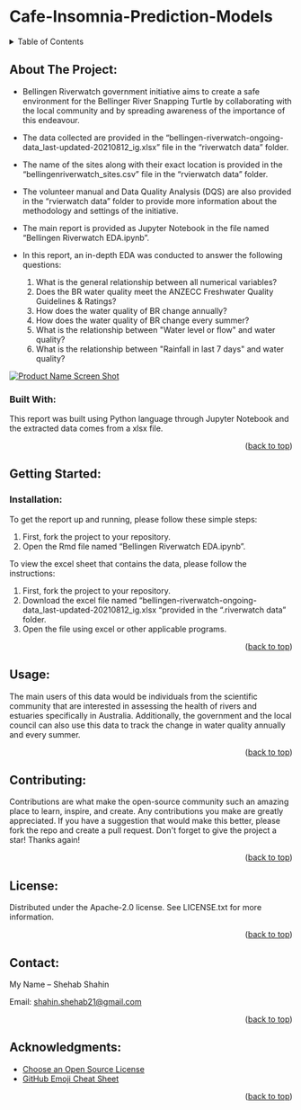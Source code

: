 # Cafe-Insomnia-Prediction-Models

<!-- TABLE OF CONTENTS -->
<details>
  <summary>Table of Contents</summary>
  <ol>
    <li>
      <a href="#about-the-project">About The Project</a>
      <ul>
        <li><a href="#built-with">Built With</a></li>
      </ul>
    </li>
    <li>
      <a href="#getting-started">Getting Started</a>
      <ul>
        <li><a href="#installation">Installation</a></li>
      </ul>
    </li>
    <li><a href="#usage">Usage</a></li>
    <li><a href="#contributing">Contributing</a></li>
    <li><a href="#license">License</a></li>
    <li><a href="#contact">Contact</a></li>
    <li><a href="#acknowledgments">Acknowledgments</a></li>
  </ol>
</details>



<!-- ABOUT THE PROJECT -->
## About The Project:
*	Bellingen Riverwatch government initiative aims to create a safe environment for the Bellinger River Snapping Turtle by collaborating with the local community and by spreading awareness of the importance of this endeavour. 
*	The data collected are provided in the “bellingen-riverwatch-ongoing-data_last-updated-20210812_ig.xlsx” file in the “riverwatch data” folder. 
*	The name of the sites along with their exact location is provided in the “bellingenriverwatch_sites.csv” file in the “rvierwatch data” folder. 
*	The volunteer manual and Data Quality Analysis (DQS) are also provided in the “rvierwatch data” folder to provide more information about the methodology and settings of the initiative.
*	The main report is provided as Jupyter Notebook in the file named “Bellingen Riverwatch EDA.ipynb”.

* In this report, an in-depth EDA was conducted to answer the following questions: 
  1.	What is the general relationship between all numerical variables?
  2.	Does the BR water quality meet the ANZECC Freshwater Quality Guidelines & Ratings?
  3.	How does the water quality of BR change annually?
  4.	How does the water quality of BR change every summer?
  5.	What is the relationship between "Water level or flow" and water quality?
  6.	What is the relationship between "Rainfall in last 7 days" and water quality?


[![Product Name Screen
Shot][product-screenshot]](https://example.com)

### Built With:
This report was built using Python language through Jupyter Notebook and the extracted data comes from a xlsx file.

<p align="right">(<a href="#top">back to top</a>)</p>

<!-- GETTING STARTED -->
## Getting Started:

### Installation:
To get the report up and running, please follow these simple steps:
1. 	First, fork the project to your repository.
2.	Open the Rmd file named “Bellingen Riverwatch EDA.ipynb”. 

To view the excel sheet that contains the data, please follow the instructions:
1.	First, fork the project to your repository.
2.	Download the excel file named “bellingen-riverwatch-ongoing-data_last-updated-20210812_ig.xlsx “provided in the “.riverwatch data” folder.
3.	Open the file using excel or other applicable programs. 
 

<p align="right">(<a href="#top">back to top</a>)</p>


<!-- USAGE EXAMPLES -->
## Usage:
The main users of this data would be individuals from the scientific community that are interested in assessing the health of rivers and estuaries specifically in Australia. Additionally, the government and the local council can also use this data to track the change in water quality annually and every summer. 

<p align="right">(<a href="#top">back to top</a>)</p>


<!-- CONTRIBUTING -->
## Contributing:
Contributions are what make the open-source community such an amazing place to learn, inspire, and create. Any contributions you make are greatly appreciated.
If you have a suggestion that would make this better, please fork the repo and create a pull request. Don't forget to give the project a star! Thanks again!

<p align="right">(<a href="#top">back to top</a>)</p>

<!-- LICENSE -->
## License:
Distributed under the Apache-2.0 license. See LICENSE.txt for more information.

<p align="right">(<a href="#top">back to top</a>)</p>


<!-- CONTACT -->
## Contact:
My Name – Shehab Shahin

Email: [shahin.shehab21@gmail.com](shahin.shehab21@gmail.com)

<p align="right">(<a href="#top">back to top</a>)</p>

<!-- ACKNOWLEDGMENTS -->
## Acknowledgments:

* [Choose an Open Source License](https://choosealicense.com)
* [GitHub Emoji Cheat Sheet](https://www.webpagefx.com/tools/emoji-cheat-sheet)

<p align="right">(<a href="#top">back to top</a>)</p>

<!-- MARKDOWN LINKS & IMAGES -->
[product-screenshot]: images/screenshot.png
